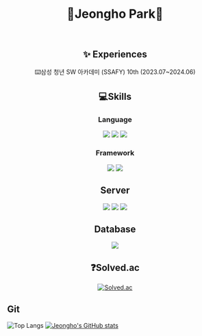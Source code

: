 <div align="center">

# 🙌Jeongho Park🙌
<br>  

## ✨ Experiences
⌨️삼성 청년 SW 아카데미 (SSAFY) 10th (2023.07~2024.06)
<br>  

## 💻Skills

### Language
<img src="https://img.shields.io/badge/Java-007396?style=for-the-badge&logo=Java&logoColor=black">
<img src="https://img.shields.io/badge/Lua-2C2D72?style=for-the-badge&logo=Lua&logoColor=black">
<img src="https://img.shields.io/badge/Python-3776AB?style=for-the-badge&logo=Python&logoColor=black">

### Framework
<img src="https://img.shields.io/badge/springboot-6DB33F?style=for-the-badge&logo=SpringBoot&logoColor=black">
<img src="https://img.shields.io/badge/vuejs-4FC08D?style=for-the-badge&logo=vue.js&logoColor=black">


## Server
<img src="https://img.shields.io/badge/jenkins-D24939?style=for-the-badge&logo=jenkins&logoColor=black">
<img src="https://img.shields.io/badge/nginx-009639?style=for-the-badge&logo=nginx&logoColor=black">
<img src="https://img.shields.io/badge/docker-2496ED?style=for-the-badge&logo=docker&logoColor=black">

## Database
<img src="https://img.shields.io/badge/MYSQL-4479A1?style=for-the-badge&logo=MySQL&logoColor=black">
<br>

## ❓Solved.ac

[![Solved.ac](http://mazassumnida.wtf/api/v2/generate_badge?boj=cuzzzu1318)](https://solved.ac/cuzzzu1318)
</div>

## Git
![Top Langs](https://github-readme-stats-ivory-three.vercel.app/api/top-langs/?username=cuzzzu1318&layout=demo&theme=dark)
[![Jeongho's GitHub stats](https://github-readme-stats-ivory-three.vercel.app/api?username=cuzzzu1318)](https://github.com/cuzzzu1318/github-readme-stats)


